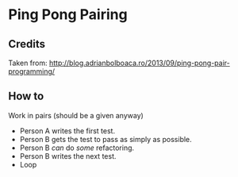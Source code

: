 # Ping Pong Pairing

## Credits

Taken from: http://blog.adrianbolboaca.ro/2013/09/ping-pong-pair-programming/

## How to

Work in pairs (should be a given anyway)

* Person A writes the first test.
* Person B gets the test to pass as simply as possible.
* Person B *can* do *some* refactoring.
* Person B writes the next test.
* Loop